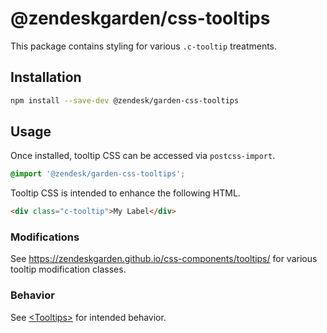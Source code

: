 # @zendeskgarden/css-tooltips

This package contains styling for various `.c-tooltip` treatments.

## Installation

```sh
npm install --save-dev @zendesk/garden-css-tooltips
```

## Usage

Once installed, tooltip CSS can be accessed via `postcss-import`.

```css
@import '@zendesk/garden-css-tooltips';
```

Tooltip CSS is intended to enhance the following HTML.

```html
<div class="c-tooltip">My Label</div>
```

### Modifications

See https://zendeskgarden.github.io/css-components/tooltips/ for various
tooltip modification classes.

### Behavior

See
[&lt;Tooltips&gt;](http://zendeskgarden.github.io/react-components/#!/TooltipProvider)
for intended behavior.
